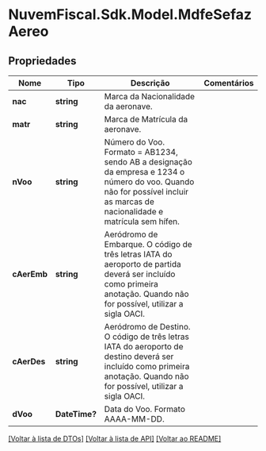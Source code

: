 # NuvemFiscal.Sdk.Model.MdfeSefazAereo

## Propriedades

Nome | Tipo | Descrição | Comentários
------------ | ------------- | ------------- | -------------
**nac** | **string** | Marca da Nacionalidade da aeronave. | 
**matr** | **string** | Marca de Matrícula da aeronave. | 
**nVoo** | **string** | Número do Voo.  Formato &#x3D; AB1234, sendo AB a designação da empresa e 1234 o número do voo. Quando não for possível incluir as marcas de nacionalidade e matrícula sem hífen. | 
**cAerEmb** | **string** | Aeródromo de Embarque.  O código de três letras IATA do aeroporto de partida deverá ser incluído como primeira anotação. Quando não for possível, utilizar a sigla OACI. | 
**cAerDes** | **string** | Aeródromo de Destino.  O código de três letras IATA do aeroporto de destino deverá ser incluído como primeira anotação. Quando não for possível, utilizar a sigla OACI. | 
**dVoo** | **DateTime?** | Data do Voo.  Formato AAAA-MM-DD. | 

[[Voltar à lista de DTOs]](../README.md#documentation-for-models) [[Voltar à lista de API]](../README.md#documentation-for-api-endpoints) [[Voltar ao README]](../README.md)


